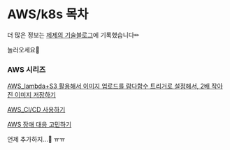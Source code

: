 # AWS/k8s 목차
더 많은 정보는 [제제의 기술블로그](https://blog.naver.com/PostList.naver?blogId=thwjd2717&from=postList&categoryNo=55#)에 기록했습니다✏ 

놀러오세요👻

### AWS 시리즈


[AWS_lambda+S3 활용해서 이미지 업로드를 람다함수 트리거로 설정해서, 2배 작아진 이미지 저장하기](https://blog.naver.com/thwjd2717/222241411042)


[AWS_CI/CD 사용하기](https://blog.naver.com/thwjd2717/222273538247)

[AWS 장애 대응 고민하기](https://blog.naver.com/thwjd2717/222598255464)


언제 추가하지...🥲
ㅠㅠ
